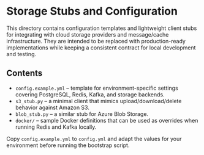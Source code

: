 # Storage Stubs and Configuration

This directory contains configuration templates and lightweight client stubs for integrating with cloud storage providers and message/cache infrastructure. They are intended to be replaced with production-ready implementations while keeping a consistent contract for local development and testing.

## Contents

- `config.example.yml` – template for environment-specific settings covering PostgreSQL, Redis, Kafka, and storage backends.
- `s3_stub.py` – a minimal client that mimics upload/download/delete behavior against Amazon S3.
- `blob_stub.py` – a similar stub for Azure Blob Storage.
- `docker/` – sample Docker definitions that can be used as overrides when running Redis and Kafka locally.

Copy `config.example.yml` to `config.yml` and adapt the values for your environment before running the bootstrap script.
